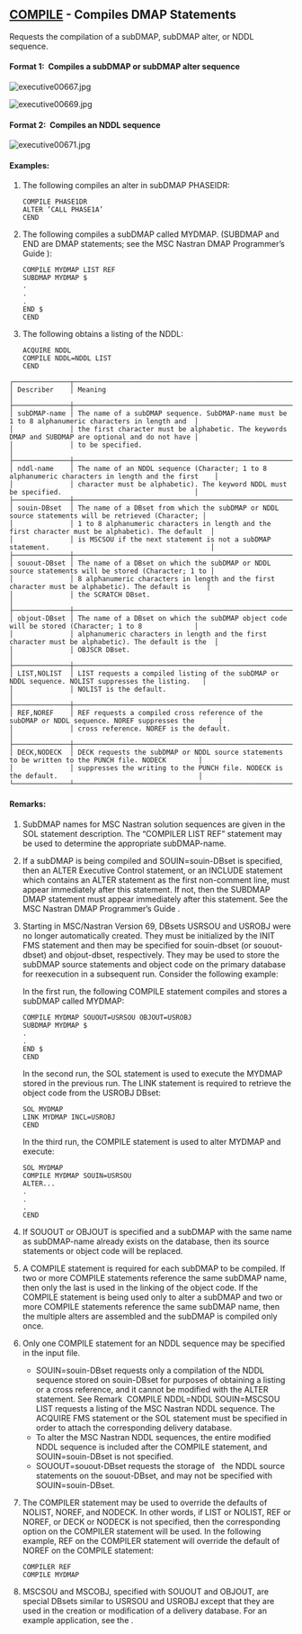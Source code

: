## [COMPILE](https://nexus.hexagon.com/documentationcenter/bundle/MSC_Nastran_2022.4/page/Nastran_Combined_Book/qrg/executive/TOC.COMPILE.xhtml) - Compiles DMAP Statements

Requests the compilation of a subDMAP, subDMAP alter, or NDDL sequence.

#### Format 1:  Compiles a subDMAP or subDMAP alter sequence

![executive00667.jpg](https://help-be.hexagonmi.com/bundle/MSC_Nastran_2022.4/page/Nastran_Combined_Book/qrg/executive/../../../assets/executive00667.jpg?_LANG=enus)  

![executive00669.jpg](https://help-be.hexagonmi.com/bundle/MSC_Nastran_2022.4/page/Nastran_Combined_Book/qrg/executive/../../../assets/executive00669.jpg?_LANG=enus)  

#### Format 2:  Compiles an NDDL sequence

![executive00671.jpg](https://help-be.hexagonmi.com/bundle/MSC_Nastran_2022.4/page/Nastran_Combined_Book/qrg/executive/../../../assets/executive00671.jpg?_LANG=enus)  

#### Examples:

1. The following compiles an alter in subDMAP PHASEIDR:

     ```nastran
     COMPILE PHASE1DR
     ALTER ’CALL PHASE1A’
     CEND
     ```

2. The following compiles a subDMAP called MYDMAP. (SUBDMAP and END are DMAP statements; see the  MSC Nastran DMAP Programmer’s Guide ):

     ```nastran
     COMPILE MYDMAP LIST REF
     SUBDMAP MYDMAP $
     .
     .
     .
     END $
     CEND
     ```

3. The following obtains a listing of the NDDL:

     ```nastran
     ACQUIRE NDDL
     COMPILE NDDL=NDDL LIST
     CEND
     ```

```text
┌──────────────┬────────────────────────────────────────────────────────────────────────────────────────────────────┐
│ Describer    │ Meaning                                                                                            │
├──────────────┼────────────────────────────────────────────────────────────────────────────────────────────────────┤
│ subDMAP-name │ The name of a subDMAP sequence. SubDMAP-name must be 1 to 8 alphanumeric characters in length and  │
│              │ the first character must be alphabetic. The keywords DMAP and SUBDMAP are optional and do not have │
│              │ to be specified.                                                                                   │
├──────────────┼────────────────────────────────────────────────────────────────────────────────────────────────────┤
│ nddl-name    │ The name of an NDDL sequence (Character; 1 to 8 alphanumeric characters in length and the first    │
│              │ character must be alphabetic). The keyword NDDL must be specified.                                 │
├──────────────┼────────────────────────────────────────────────────────────────────────────────────────────────────┤
│ souin-DBset  │ The name of a DBset from which the subDMAP or NDDL source statements will be retrieved (Character; │
│              │ 1 to 8 alphanumeric characters in length and the first character must be alphabetic). The default  │
│              │ is MSCSOU if the next statement is not a subDMAP statement.                                        │
├──────────────┼────────────────────────────────────────────────────────────────────────────────────────────────────┤
│ souout-DBset │ The name of a DBset on which the subDMAP or NDDL source statements will be stored (Character; 1 to │
│              │ 8 alphanumeric characters in length and the first character must be alphabetic). The default is    │
│              │ the SCRATCH DBset.                                                                                 │
├──────────────┼────────────────────────────────────────────────────────────────────────────────────────────────────┤
│ objout-DBset │ The name of a DBset on which the subDMAP object code will be stored (Character; 1 to 8             │
│              │ alphanumeric characters in length and the first character must be alphabetic). The default is the  │
│              │ OBJSCR DBset.                                                                                      │
├──────────────┼────────────────────────────────────────────────────────────────────────────────────────────────────┤
│ LIST,NOLIST  │ LIST requests a compiled listing of the subDMAP or NDDL sequence. NOLIST suppresses the listing.   │
│              │ NOLIST is the default.                                                                             │
├──────────────┼────────────────────────────────────────────────────────────────────────────────────────────────────┤
│ REF,NOREF    │ REF requests a compiled cross reference of the subDMAP or NDDL sequence. NOREF suppresses the      │
│              │ cross reference. NOREF is the default.                                                             │
├──────────────┼────────────────────────────────────────────────────────────────────────────────────────────────────┤
│ DECK,NODECK  │ DECK requests the subDMAP or NDDL source statements to be written to the PUNCH file. NODECK        │
│              │ suppresses the writing to the PUNCH file. NODECK is the default.                                   │
└──────────────┴────────────────────────────────────────────────────────────────────────────────────────────────────┘
```

#### Remarks:

1. SubDMAP names for MSC Nastran solution sequences are given in the SOL statement description. The “COMPILER LIST REF” statement may be used to determine the appropriate subDMAP-name.
2. If a subDMAP is being compiled and SOUIN=souin-DBset is specified, then an ALTER Executive Control statement, or an INCLUDE statement which contains an ALTER statement as the first non-comment line, must appear immediately after this statement. If not, then the SUBDMAP DMAP statement must appear immediately after this statement. See the  MSC Nastran DMAP Programmer’s Guide .
3. Starting in MSC/Nastran Version 69, DBsets USRSOU and USROBJ were no longer automatically created. They must be initialized by the INIT FMS statement and then may be specified for souin-dbset (or souout-dbset) and objout-dbset, respectively. They may be used to store the subDMAP source statements and object code on the primary database for reexecution in a subsequent run. Consider the following example:

     In the first run, the following COMPILE statement compiles and stores a subDMAP called MYDMAP:

     ```nastran
     COMPILE MYDMAP SOUOUT=USRSOU OBJOUT=USROBJ
     SUBDMAP MYDMAP $
     .
     .
     END $
     CEND
     ```

     In the second run, the SOL statement is used to execute the MYDMAP stored in the previous run. The LINK statement is required to retrieve the object code from the USROBJ DBset:

     ```nastran
     SOL MYDMAP
     LINK MYDMAP INCL=USROBJ
     CEND
     ```

     In the third run, the COMPILE statement is used to alter MYDMAP and execute:

     ```nastran
     SOL MYDMAP
     COMPILE MYDMAP SOUIN=USRSOU
     ALTER...
     .
     .
     .
     CEND
     ```

4. If SOUOUT or OBJOUT is specified and a subDMAP with the same name as subDMAP-name already exists on the database, then its source statements or object code will be replaced.
5. A COMPILE statement is required for each subDMAP to be compiled. If two or more COMPILE statements reference the same subDMAP name, then only the last is used in the linking of the object code. If the COMPILE statement is being used only to alter a subDMAP and two or more COMPILE statements reference the same subDMAP name, then the multiple alters are assembled and the subDMAP is compiled only once.
6. Only one COMPILE statement for an NDDL sequence may be specified in the input file.
     - SOUIN=souin-DBset requests only a compilation of the NDDL sequence stored on souin-DBset for purposes of obtaining a listing or a cross reference, and it cannot be modified with the ALTER statement. See Remark   COMPILE NDDL=NDDL SOUIN=MSCSOU LIST requests a listing of the MSC Nastran NDDL sequence. The ACQUIRE FMS statement or the SOL statement must be specified in order to attach the corresponding delivery database.
     - To alter the MSC Nastran NDDL sequences, the entire modified NDDL sequence is included after the COMPILE statement, and SOUIN=souin-DBset is not specified.
     - SOUOUT=souout-DBset requests the storage of   the NDDL source statements on the souout-DBset, and may not be specified with SOUIN=souin-DBset.
7. The COMPILER statement may be used to override the defaults of NOLIST, NOREF, and NODECK. In other words, if LIST or NOLIST, REF or NOREF, or DECK or NODECK is not specified, then the corresponding option on the COMPILER statement will be used. In the following example, REF on the COMPILER statement will override the default of NOREF on the COMPILE statement:

     ```nastran
     COMPILER REF
     COMPILE MYDMAP
     ```

8. MSCSOU and MSCOBJ, specified with SOUOUT and OBJOUT, are special DBsets similar to USRSOU and USROBJ except that they are used in the creation or modification of a delivery database. For an example application, see the  .
